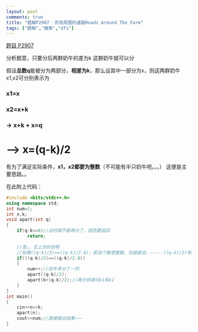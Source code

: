 ```yaml
---
layout: post
comments: true
title: "题解P2907  农场周围的道路Roads Around The Farm"
tags: ["题解","搜索","dfs"]
---
```


[题目 P2907](https://www.luogu.org/problemnew/show/P2907)

分析题意，只要分后两群奶牛的差为k  这群奶牛就可以分

假设**总数q**能被分为两部分，**相差为k**，那么设其中一部分为x，则这两群奶牛x1,x2可分别表示为


### x1=x  ###
### x2=x+k ###
### ->   x+k + x=q  ###
# -->      x=(q-k)/2 #

有为了满足实际条件，**x1，x2都要为整数**（不可能有半只奶牛吧。。。）
这便是主要思路。。

在此附上代码：

```cpp
#include <bits/stdc++.h>
using namespace std;
int num=1;
int n,k;
void apart(int q)
{
    if(q-k<=0)//这时就不能再分了，因而要返回
        return;
    
    //恩。。见上方的说明
    //如果((q-k)/2)==((q-k)/2.0)，即这个数是整数，也就是说，-----((q-k)/2)有整数解！！！
    if(((q-k)/2)==((q-k)/2.0))
    {
        num++;//奶牛多分了一列
        apart((q-k)/2);
        apart(k+(q-k)/2);//再分别递归x1和x2
    }
}
int main()
{
    cin>>n>>k;
    apart(n);
    cout<<num;//直接输出结果~~~
}
```
